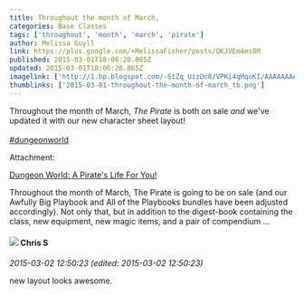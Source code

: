 ```yaml
---
title: Throughout the month of March,
categories: Base Classes
tags: ['throughout', 'month', 'march', 'pirate']
author: Melissa Guyll
link: https://plus.google.com/+MelissaFisher/posts/QKJVEm4ms8M
published: 2015-03-01T18:06:20.865Z
updated: 2015-03-01T18:06:20.865Z
imagelink: ['http://1.bp.blogspot.com/-StZq_UizOc8/VPKi4gMqoKI/AAAAAAAALno/Yy676PVdsaU/s1600/pirate_sheet_page1_small.png']
thumblinks: ['2015-03-01-throughout-the-month-of-march_tb.png']
---
```


Throughout the month of March, <i>The Pirate</i> is both on sale <i>and</i> we&#39;ve updated it with our new character sheet layout!<br /><br /> <a rel="nofollow" class="ot-hashtag" href="https://plus.google.com/s/%23dungeonworld/posts">#dungeonworld</a>  


Attachment:

<a href='http://daegames.blogspot.com/2015/03/dungeon-world-pirates-life-for-you.html'>Dungeon World: A Pirate's Life For You!</a>


Throughout the month of March, The Pirate is going to be on sale (and our Awfully Big Playbook and All of the Playbooks bundles have been adjusted accordingly). Not only that, but in addition to the digest-book containing the class, new equipment, new magic items, and a pair of compendium ...
<div id='comment z121h34jvnfsvzgof04cgfbyivnlsfyhov00k'>
  <h4><img src='{{site.baseurl}}//images/avatars/101789477929813700533_photo.jpg'> Chris S</h4>
      <p><cite>2015-03-02 12:50:23 (edited: 2015-03-02 12:50:23)</cite></p>
        <p>new layout looks awesome.</p>
</div>
        